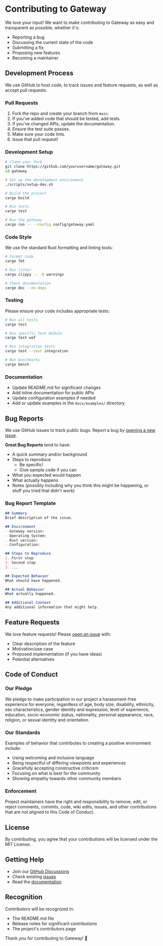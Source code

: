 # Contributing to Gateway

We love your input! We want to make contributing to Gateway as easy and transparent as possible, whether it's:

- Reporting a bug
- Discussing the current state of the code
- Submitting a fix
- Proposing new features
- Becoming a maintainer

## Development Process

We use GitHub to host code, to track issues and feature requests, as well as accept pull requests.

### Pull Requests

1. Fork the repo and create your branch from `main`.
2. If you've added code that should be tested, add tests.
3. If you've changed APIs, update the documentation.
4. Ensure the test suite passes.
5. Make sure your code lints.
6. Issue that pull request!

### Development Setup

```bash
# Clone your fork
git clone https://github.com/yourusername/gateway.git
cd gateway

# Set up the development environment
./scripts/setup-dev.sh

# Build the project
cargo build

# Run tests
cargo test

# Run the gateway
cargo run -- --config config/gateway.yaml
```

### Code Style

We use the standard Rust formatting and linting tools:

```bash
# Format code
cargo fmt

# Run linter
cargo clippy -- -D warnings

# Check documentation
cargo doc --no-deps
```

### Testing

Please ensure your code includes appropriate tests:

```bash
# Run all tests
cargo test

# Run specific test module
cargo test waf

# Run integration tests
cargo test --test integration

# Run benchmarks
cargo bench
```

### Documentation

- Update README.md for significant changes
- Add inline documentation for public APIs
- Update configuration examples if needed
- Add or update examples in the `docs/examples/` directory

## Bug Reports

We use GitHub issues to track public bugs. Report a bug by [opening a new issue](https://github.com/awesomeapibrasil/gateway/issues/new).

**Great Bug Reports** tend to have:

- A quick summary and/or background
- Steps to reproduce
  - Be specific!
  - Give sample code if you can
- What you expected would happen
- What actually happens
- Notes (possibly including why you think this might be happening, or stuff you tried that didn't work)

### Bug Report Template

```markdown
## Summary
Brief description of the issue.

## Environment
- Gateway version:
- Operating System:
- Rust version:
- Configuration:

## Steps to Reproduce
1. First step
2. Second step
3. ...

## Expected Behavior
What should have happened.

## Actual Behavior
What actually happened.

## Additional Context
Any additional information that might help.
```

## Feature Requests

We love feature requests! Please [open an issue](https://github.com/awesomeapibrasil/gateway/issues/new) with:

- Clear description of the feature
- Motivation/use case
- Proposed implementation (if you have ideas)
- Potential alternatives

## Code of Conduct

### Our Pledge

We pledge to make participation in our project a harassment-free experience for everyone, regardless of age, body size, disability, ethnicity, sex characteristics, gender identity and expression, level of experience, education, socio-economic status, nationality, personal appearance, race, religion, or sexual identity and orientation.

### Our Standards

Examples of behavior that contributes to creating a positive environment include:

- Using welcoming and inclusive language
- Being respectful of differing viewpoints and experiences
- Gracefully accepting constructive criticism
- Focusing on what is best for the community
- Showing empathy towards other community members

### Enforcement

Project maintainers have the right and responsibility to remove, edit, or reject comments, commits, code, wiki edits, issues, and other contributions that are not aligned to this Code of Conduct.

## License

By contributing, you agree that your contributions will be licensed under the MIT License.

## Getting Help

- Join our [GitHub Discussions](https://github.com/awesomeapibrasil/gateway/discussions)
- Check existing [issues](https://github.com/awesomeapibrasil/gateway/issues)
- Read the [documentation](docs/)

## Recognition

Contributors will be recognized in:
- The README.md file
- Release notes for significant contributions
- The project's contributors page

Thank you for contributing to Gateway! 🚀